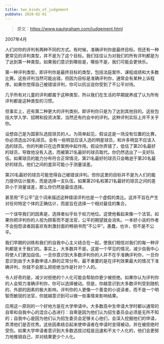 ```yaml
---
title: two_kinds_of_judgement
pubDate: 2020-02-01
---
```


> 原文：https://www.paulgraham.com/judgement.html 

            
2007年4月

人们对你的评判有两种不同的方式。有时候，准确评判你是最终目标。但还有一种更常见的评判类型，并不是为了这个目标。我们往往认为对我们的所有评判都是为了达到第一种类型。如果我们意识到哪些是，哪些不是，我们可能会更快乐。

第一种评判类型，即评判你是最终目标的类型，包括法庭案件、课程成绩和大多数比赛。这些评判当然可能出错，但因为目标是准确评判你，通常会有某种上诉程序。如果你觉得自己被错误评判，你可以抗议说你受到了不公平对待。

几乎所有对儿童的评判都属于这种类型，所以我们在生活的早期就养成了认为所有评判都是这种类型的习惯。

但事实上，还有第二种更大的评判类别，即评判你只是为了达到其他目的。这些包括大学入学、招聘和投资决策，当然还有约会中的评判。这种评判实际上并不关乎你。

设想自己是为国家队选拔球员的人。为简单起见，假设这是一场没有位置的比赛，你必须选出20名球员。会有一些明显应该入选的明星球员，和许多明显不应该入选的球员。你的判断只在边界案例中起作用。假设你弄错了，低估了第20名最好的球员，导致他没有入选，而被第21名最好的球员取代。你仍然选出了一支好队伍。如果球员的能力分布符合正常情况，第21名最好的球员只会略逊于第20名最好的球员。他们之间的差异可能小于测量误差。

第20名最好的球员可能觉得自己被错误评判。但你这里的目标并不是为人们的能力提供估计服务，而是选择一支队伍，如果第20名和第21名最好的球员之间的差异小于测量误差，那么你仍然是最佳选择。

甚至用“不公平”这个词来描述这种错误评判也是一个虚假的类比。这并不旨在产生对任何特定个体的正确估计，而是旨在选择一个相对最佳的集合。

一个误导我们的因素是，选择者似乎处于权力地位。这使他看起来像一个法官。如果你把评判你的人视为顾客而不是法官，公平的期望就会消失。一本好小说的作者不会抱怨读者因喜欢有刺激封面的畅销书而“不公平”。愚蠢，也许，但不是不公平。

我们早期的训练和我们的自我中心主义结合在一起，使我们相信对我们的每一种评判都是关于我们的。事实上，大多数并不是。这是一个罕见的情况，减少自我中心将使人们更加自信。一旦你意识到大多数评判你的人并不在乎准确评判你，一旦你意识到由于大多数申请人群的正常分布，最不重要的是在评判效果最大的情况下准确评判，你就不会那么把拒绝当作是针对个人的。

令人好奇的是，减少对拒绝的个人化可能会帮助你更少被拒绝。如果你认为评判你的人会努力准确评判你，你可以选择被动。但是，你越意识到大多数评判受到随机的、外部的因素的极大影响，评判你的人更像一个善变的小说读者，而不是一个明智而敏锐的法官，你就越意识到可以做一些事情来影响结果。

应用这一原则的一个好地方是在大学申请中。大多数高中生申请大学时都以通常的自卑和自我中心的混合心态进行：自卑是因为他们认为招生委员会必须是无所不知的；自我中心是因为他们认为招生委员会足够关心他们，会深入挖掘他们的申请，弄清他们是否优秀。这些因素结合起来使申请者在申请时变得被动，并在被拒绝时受伤。如果大学申请者意识到大多数选拔过程是迅速和不太个人化的，他们会更努力地推销自己，并对结果更少个人化。
